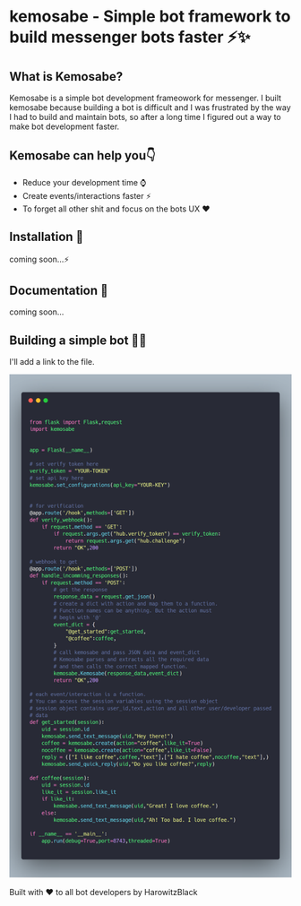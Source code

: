 # kemosabe - Simple bot framework to build messenger bots faster ⚡️✨

## What is Kemosabe?

Kemosabe is a simple bot development frameowork for messenger. I built kemosabe because building a bot is difficult and I was frustrated by the way I had to build and maintain bots, so after a long time I figured out a way to make bot development faster.

## Kemosabe can help you👇

* Reduce your development time ⌚️
* Create events/interactions faster ⚡️
* To forget all other shit and focus on the bots UX ❤️

## Installation 🔨

coming soon...⚡️

## Documentation 📰

coming soon...

## Building a simple bot 🙌🕺

I'll add a link to the file.

![alt text](https://github.com/HarowitzBlack/kemosabe/blob/master/example.png)




Built with ❤️ to all bot developers by HarowitzBlack

    
